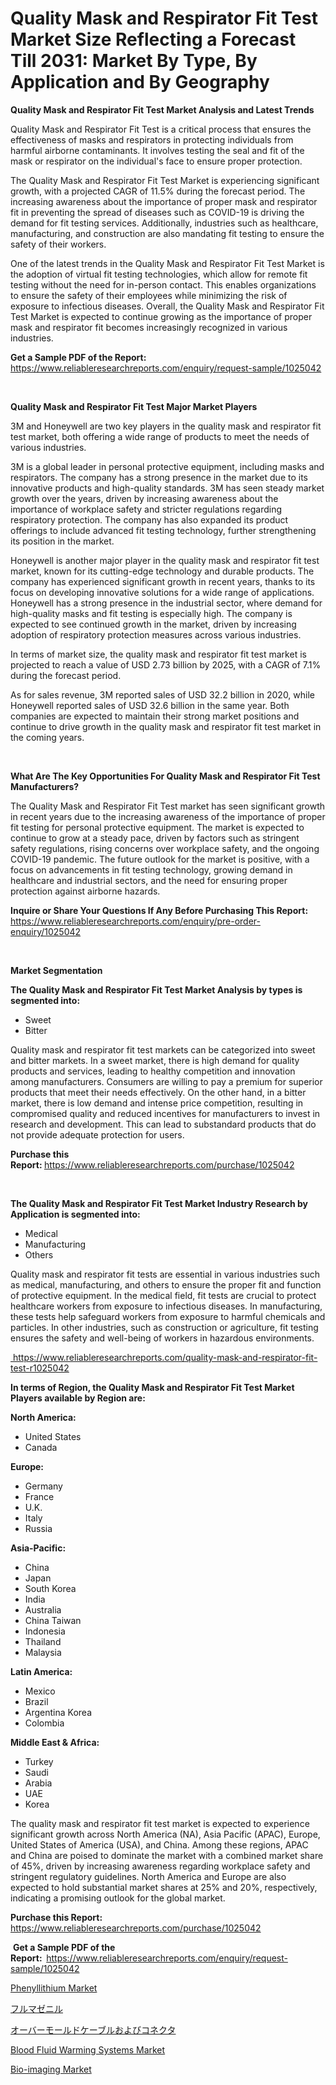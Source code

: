 <p><h1>Quality Mask and Respirator Fit Test Market Size Reflecting a Forecast Till 2031: Market By Type, By Application and By Geography</h1></p><p><strong>Quality Mask and Respirator Fit Test Market Analysis and Latest Trends</strong></p>
<p><p>Quality Mask and Respirator Fit Test is a critical process that ensures the effectiveness of masks and respirators in protecting individuals from harmful airborne contaminants. It involves testing the seal and fit of the mask or respirator on the individual's face to ensure proper protection.</p><p>The Quality Mask and Respirator Fit Test Market is experiencing significant growth, with a projected CAGR of 11.5% during the forecast period. The increasing awareness about the importance of proper mask and respirator fit in preventing the spread of diseases such as COVID-19 is driving the demand for fit testing services. Additionally, industries such as healthcare, manufacturing, and construction are also mandating fit testing to ensure the safety of their workers.</p><p>One of the latest trends in the Quality Mask and Respirator Fit Test Market is the adoption of virtual fit testing technologies, which allow for remote fit testing without the need for in-person contact. This enables organizations to ensure the safety of their employees while minimizing the risk of exposure to infectious diseases. Overall, the Quality Mask and Respirator Fit Test Market is expected to continue growing as the importance of proper mask and respirator fit becomes increasingly recognized in various industries.</p></p>
<p><strong>Get a Sample PDF of the Report:&nbsp;</strong> <a href="https://www.reliableresearchreports.com/enquiry/request-sample/1025042">https://www.reliableresearchreports.com/enquiry/request-sample/1025042</a></p>
<p>&nbsp;</p>
<p><strong>Quality Mask and Respirator Fit Test Major Market Players</strong></p>
<p><p>3M and Honeywell are two key players in the quality mask and respirator fit test market, both offering a wide range of products to meet the needs of various industries. </p><p>3M is a global leader in personal protective equipment, including masks and respirators. The company has a strong presence in the market due to its innovative products and high-quality standards. 3M has seen steady market growth over the years, driven by increasing awareness about the importance of workplace safety and stricter regulations regarding respiratory protection. The company has also expanded its product offerings to include advanced fit testing technology, further strengthening its position in the market. </p><p>Honeywell is another major player in the quality mask and respirator fit test market, known for its cutting-edge technology and durable products. The company has experienced significant growth in recent years, thanks to its focus on developing innovative solutions for a wide range of applications. Honeywell has a strong presence in the industrial sector, where demand for high-quality masks and fit testing is especially high. The company is expected to see continued growth in the market, driven by increasing adoption of respiratory protection measures across various industries. </p><p>In terms of market size, the quality mask and respirator fit test market is projected to reach a value of USD 2.73 billion by 2025, with a CAGR of 7.1% during the forecast period. </p><p>As for sales revenue, 3M reported sales of USD 32.2 billion in 2020, while Honeywell reported sales of USD 32.6 billion in the same year. Both companies are expected to maintain their strong market positions and continue to drive growth in the quality mask and respirator fit test market in the coming years.</p></p>
<p>&nbsp;</p>
<p><strong>What Are The Key Opportunities For Quality Mask and Respirator Fit Test Manufacturers?</strong></p>
<p><p>The Quality Mask and Respirator Fit Test market has seen significant growth in recent years due to the increasing awareness of the importance of proper fit testing for personal protective equipment. The market is expected to continue to grow at a steady pace, driven by factors such as stringent safety regulations, rising concerns over workplace safety, and the ongoing COVID-19 pandemic. The future outlook for the market is positive, with a focus on advancements in fit testing technology, growing demand in healthcare and industrial sectors, and the need for ensuring proper protection against airborne hazards.</p></p>
<p><strong>Inquire or Share Your Questions If Any Before Purchasing This Report:</strong> <a href="https://www.reliableresearchreports.com/enquiry/pre-order-enquiry/1025042">https://www.reliableresearchreports.com/enquiry/pre-order-enquiry/1025042</a></p>
<p>&nbsp;</p>
<p><strong>Market Segmentation</strong></p>
<p><strong>The Quality Mask and Respirator Fit Test Market Analysis by types is segmented into:</strong></p>
<p><ul><li>Sweet</li><li>Bitter</li></ul></p>
<p><p>Quality mask and respirator fit test markets can be categorized into sweet and bitter markets. In a sweet market, there is high demand for quality products and services, leading to healthy competition and innovation among manufacturers. Consumers are willing to pay a premium for superior products that meet their needs effectively. On the other hand, in a bitter market, there is low demand and intense price competition, resulting in compromised quality and reduced incentives for manufacturers to invest in research and development. This can lead to substandard products that do not provide adequate protection for users.</p></p>
<p><strong>Purchase this Report:&nbsp;</strong><a href="https://www.reliableresearchreports.com/purchase/1025042">https://www.reliableresearchreports.com/purchase/1025042</a></p>
<p>&nbsp;</p>
<p><strong>The Quality Mask and Respirator Fit Test Market Industry Research by Application is segmented into:</strong></p>
<p><ul><li>Medical</li><li>Manufacturing</li><li>Others</li></ul></p>
<p><p>Quality mask and respirator fit tests are essential in various industries such as medical, manufacturing, and others to ensure the proper fit and function of protective equipment. In the medical field, fit tests are crucial to protect healthcare workers from exposure to infectious diseases. In manufacturing, these tests help safeguard workers from exposure to harmful chemicals and particles. In other industries, such as construction or agriculture, fit testing ensures the safety and well-being of workers in hazardous environments.</p></p>
<p><a href="https://www.reliableresearchreports.com/quality-mask-and-respirator-fit-test-r1025042">&nbsp;https://www.reliableresearchreports.com/quality-mask-and-respirator-fit-test-r1025042</a></p>
<p><strong>In terms of Region, the Quality Mask and Respirator Fit Test Market Players available by Region are:</strong></p>
<p>
    <p> <strong> North America: </strong>
        <ul>
            <li>United States</li>
            <li>Canada</li>
        </ul>
        </p> 
    <p> <strong> Europe: </strong>
        <ul>
            <li>Germany</li>
            <li>France</li>
            <li>U.K.</li>
            <li>Italy</li>
            <li>Russia</li>
        </ul>
        </p> 
    <p> <strong> Asia-Pacific: </strong>
        <ul>
            <li>China</li>
            <li>Japan</li>
            <li>South Korea</li>
            <li>India</li>
            <li>Australia</li>
            <li>China Taiwan</li>
            <li>Indonesia</li>
            <li>Thailand</li>
            <li>Malaysia</li>
        </ul>
        </p> 
    <p> <strong> Latin America: </strong>
        <ul>
            <li>Mexico</li>
            <li>Brazil</li>
            <li>Argentina Korea</li>
            <li>Colombia</li>
        </ul>
        </p> 
    <p> <strong> Middle East & Africa: </strong>
        <ul>
            <li>Turkey</li>
            <li>Saudi</li>
            <li>Arabia</li>
            <li>UAE</li>
            <li>Korea</li>
        </ul>
    </p>
    </p>
<p><p>The quality mask and respirator fit test market is expected to experience significant growth across North America (NA), Asia Pacific (APAC), Europe, United States of America (USA), and China. Among these regions, APAC and China are poised to dominate the market with a combined market share of 45%, driven by increasing awareness regarding workplace safety and stringent regulatory guidelines. North America and Europe are also expected to hold substantial market shares at 25% and 20%, respectively, indicating a promising outlook for the global market.</p></p>
<p><strong>Purchase this Report: </strong><a href="https://www.reliableresearchreports.com/purchase/1025042">https://www.reliableresearchreports.com/purchase/1025042</a></p>
<p>&nbsp;<strong>Get a Sample PDF of the Report:&nbsp;&nbsp;</strong><a href="https://www.reliableresearchreports.com/enquiry/request-sample/1025042">https://www.reliableresearchreports.com/enquiry/request-sample/1025042</a></p>
<p><strong></strong></p>
<p><p><a href="https://www.linkedin.com/pulse/analyzing-phenyllithium-market-dynamics-growth-drivers-m01ke">Phenyllithium Market</a></p><p><a href="https://github.com/ReganWisoky2023/Market-Research-Report-List-2/blob/main/4809306176282.md">フルマゼニル</a></p><p><a href="https://github.com/andrade7361/Market-Research-Report-List-2/blob/main/6519357176283.md">オーバーモールドケーブルおよびコネクタ</a></p><p><a href="https://github.com/AKSHATREPORTPRIME/Market-Research-Report-List-5/blob/main/blood-fluid-warming-systems-market.md">Blood Fluid Warming Systems Market</a></p><p><a href="https://github.com/riwar777/Market-Research-Report-List-1/blob/main/bio-imaging-market.md">Bio-imaging Market</a></p></p>